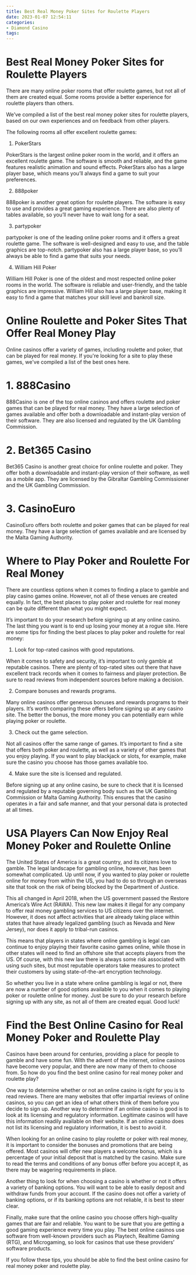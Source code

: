 ```yaml
---
title: Best Real Money Poker Sites for Roulette Players
date: 2023-01-07 12:54:11
categories:
- Diamond Casino
tags:
---
```



#  Best Real Money Poker Sites for Roulette Players

There are many online poker rooms that offer roulette games, but not all of them are created equal. Some rooms provide a better experience for roulette players than others.

We’ve compiled a list of the best real money poker sites for roulette players, based on our own experiences and on feedback from other players.

The following rooms all offer excellent roulette games:

1. PokerStars

PokerStars is the largest online poker room in the world, and it offers an excellent roulette game. The software is smooth and reliable, and the game features realistic animation and sound effects. PokerStars also has a large player base, which means you’ll always find a game to suit your preferences.

2. 888poker

888poker is another great option for roulette players. The software is easy to use and provides a great gaming experience. There are also plenty of tables available, so you’ll never have to wait long for a seat.

3. partypoker

partypoker is one of the leading online poker rooms and it offers a great roulette game. The software is well-designed and easy to use, and the table graphics are top-notch. partypoker also has a large player base, so you’ll always be able to find a game that suits your needs.

4. William Hill Poker

William Hill Poker is one of the oldest and most respected online poker rooms in the world. The software is reliable and user-friendly, and the table graphics are impressive. William Hill also has a large player base, making it easy to find a game that matches your skill level and bankroll size.

#  Online Roulette and Poker Sites That Offer Real Money Play

Online casinos offer a variety of games, including roulette and poker, that can be played for real money. If you're looking for a site to play these games, we've compiled a list of the best ones here.

# 1. 888Casino

888Casino is one of the top online casinos and offers roulette and poker games that can be played for real money. They have a large selection of games available and offer both a downloadable and instant-play version of their software. They are also licensed and regulated by the UK Gambling Commission.

# 2. Bet365 Casino

Bet365 Casino is another great choice for online roulette and poker. They offer both a downloadable and instant-play version of their software, as well as a mobile app. They are licensed by the Gibraltar Gambling Commissioner and the UK Gambling Commission.

# 3. CasinoEuro

CasinoEuro offers both roulette and poker games that can be played for real money. They have a large selection of games available and are licensed by the Malta Gaming Authority.

#  Where to Play Poker and Roulette For Real Money

There are countless options when it comes to finding a place to gamble and play casino games online. However, not all of these venues are created equally. In fact, the best places to play poker and roulette for real money can be quite different than what you might expect.

It’s important to do your research before signing up at any online casino. The last thing you want is to end up losing your money at a rogue site. Here are some tips for finding the best places to play poker and roulette for real money:

1. Look for top-rated casinos with good reputations.

When it comes to safety and security, it’s important to only gamble at reputable casinos. There are plenty of top-rated sites out there that have excellent track records when it comes to fairness and player protection. Be sure to read reviews from independent sources before making a decision.

2. Compare bonuses and rewards programs.

Many online casinos offer generous bonuses and rewards programs to their players. It’s worth comparing these offers before signing up at any casino site. The better the bonus, the more money you can potentially earn while playing poker or roulette.

3. Check out the game selection.

Not all casinos offer the same range of games. It’s important to find a site that offers both poker and roulette, as well as a variety of other games that you enjoy playing. If you want to play blackjack or slots, for example, make sure the casino you choose has those games available too.

4. Make sure the site is licensed and regulated.

Before signing up at any online casino, be sure to check that it is licensed and regulated by a reputable governing body such as the UK Gambling Commission or Malta Gaming Authority. This ensures that the casino operates in a fair and safe manner, and that your personal data is protected at all times.

#  USA Players Can Now Enjoy Real Money Poker and Roulette Online

The United States of America is a great country, and its citizens love to gamble. The legal landscape for gambling online, however, has been somewhat complicated. Up until now, if you wanted to play poker or roulette online for money from within the US, you had to do so through an overseas site that took on the risk of being blocked by the Department of Justice.

This all changed in April 2018, when the US government passed the Restore America’s Wire Act (RAWA). This new law makes it illegal for any company to offer real money gambling services to US citizens over the internet. However, it does not affect activities that are already taking place within states that have already legalized gambling (such as Nevada and New Jersey), nor does it apply to tribal-run casinos.

This means that players in states where online gambling is legal can continue to enjoy playing their favorite casino games online, while those in other states will need to find an offshore site that accepts players from the US. Of course, with this new law there is always some risk associated with using such sites, but most reputable operators take measures to protect their customers by using state-of-the-art encryption technology.

So whether you live in a state where online gambling is legal or not, there are now a number of good options available to you when it comes to playing poker or roulette online for money. Just be sure to do your research before signing up with any site, as not all of them are created equal. Good luck!

#  Find the Best Online Casino for Real Money Poker and Roulette Play

Casinos have been around for centuries, providing a place for people to gamble and have some fun. With the advent of the internet, online casinos have become very popular, and there are now many of them to choose from. So how do you find the best online casino for real money poker and roulette play?

One way to determine whether or not an online casino is right for you is to read reviews. There are many websites that offer impartial reviews of online casinos, so you can get an idea of what others think of them before you decide to sign up. Another way to determine if an online casino is good is to look at its licensing and regulatory information. Legitimate casinos will have this information readily available on their website. If an online casino does not list its licensing and regulatory information, it is best to avoid it.

When looking for an online casino to play roulette or poker with real money, it is important to consider the bonuses and promotions that are being offered. Most casinos will offer new players a welcome bonus, which is a percentage of your initial deposit that is matched by the casino. Make sure to read the terms and conditions of any bonus offer before you accept it, as there may be wagering requirements in place.

Another thing to look for when choosing a casino is whether or not it offers a variety of banking options. You will want to be able to easily deposit and withdraw funds from your account. If the casino does not offer a variety of banking options, or if its banking options are not reliable, it is best to steer clear.

Finally, make sure that the online casino you choose offers high-quality games that are fair and reliable. You want to be sure that you are getting a good gaming experience every time you play. The best online casinos use software from well-known providers such as Playtech, Realtime Gaming (RTG), and Microgaming, so look for casinos that use these providers’ software products.

If you follow these tips, you should be able to find the best online casino for real money poker and roulette play.